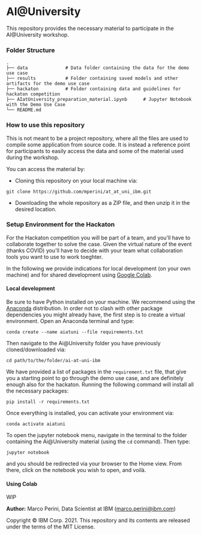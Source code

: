 # AI@University
This repository provides the necessary material to participate in the AI@University workshop. 

### Folder Structure
    .
    ├── data              # Data folder containing the data for the demo use case
    ├── results           # Folder containing saved models and other artifacts for the demo use case
    ├── hackaton          # Folder containing data and guidelines for hackaton competition
    ├── AIatUniversity_preparation_material.ipynb      # Jupyter Notebook with the Demo Use Case 
    └── README.md
    
### How to use this repository
This is not meant to be a project repository, where all the files are used to compile some application from source code. It is instead a reference point for participants to easily access the data and some of the material used during the workshop.

You can access the material by:

- Cloning this repository on your local machine via:
```
git clone https://github.com/mperini/at_at_uni_ibm.git
```

- Downloading the whole repository as a ZIP file, and then unzip it in the desired location.

### Setup Environment for the Hackaton
For the Hackaton competition you will be part of a team, and you'll have to collaborate together to solve the case. Given the virtual nature of the event (thanks COVID) you'll have to decide with your team what collaboration tools you want to use to work toeghter. 

In the following we provide indications for local development (on your own machine) and for shared development using [Google Colab](https://colab.research.google.com/notebooks/intro.ipynb).

#### Local development
Be sure to have Python installed on your machine. We recommend using the [Anaconda](https://docs.anaconda.com/anaconda/install/) distribution. 
In order not to clash with other package dependencies you might already have, the first step is to create a virtual environment. Open an Anaconda terminal and type: 
```
conda create --name aiatuni --file requirements.txt
```
Then navigate to the Ai@University folder you have previously cloned/downloaded via:
```
cd path/to/the/folder/ai-at-uni-ibm
```
We have provided a list of packages in the `requirement.txt` file, that give you a starting point to go through the demo use case, and are definitely enough also for the hackaton. Running the following command will install all the necessary packages:
```
pip install -r requirements.txt
```

Once everything is installed, you can activate your environment via:
```
conda activate aiatuni
```

To open the jupyter notebook menu, navigate in the terminal to the folder containing the Ai@University material (using the `cd` command). Then type:
```
jupyter notebook
```
and you should be redirected via your browser to the Home view. From there, click on the notebook you wish to open, and voilà.

#### Using Colab
WIP


__Author:__ Marco Perini, Data Scientist at IBM (marco.perini@ibm.com) 

Copyright © IBM Corp. 2021. This repository and its contents are released under the terms of the MIT License.